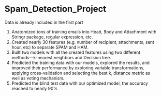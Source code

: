 # Spam_Detection_Project

Data is already included in the first part

1. Anatomized tons of training emails into Head, Body and Attachment with Stringr package, regular expression, etc.
2. Created nearly 30 features (e.g. number of recipient, attachments, sent hour, etc) to separate SPAM and HAM.
3. Built two models with all the created features using two different methods—k-nearest neighbors and Decision tree.
4. Predicted the training data with our models, explored the results, and improved their performance by exploring variable
transformations, applying cross-validation and selecting the best k, distance metric as well as voting mechanism.
5. Predicted the blind test data with our optimized model, the accuracy reached to nearly 90%
